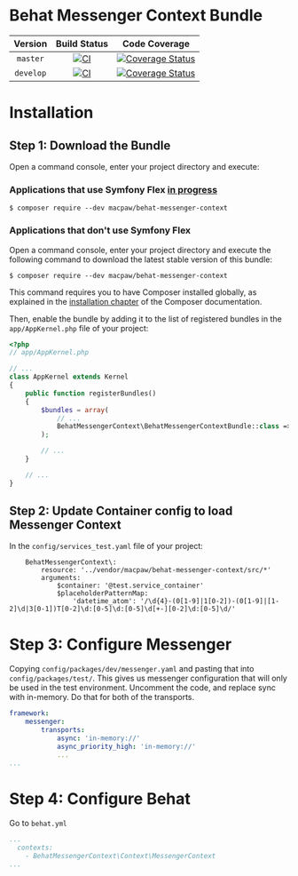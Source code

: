 Behat Messenger Context Bundle
=================================

| Version | Build Status | Code Coverage |
|:---------:|:-------------:|:-----:|
| `master`| [![CI][master Build Status Image]][master Build Status] | [![Coverage Status][master Code Coverage Image]][master Code Coverage] |
| `develop`| [![CI][develop Build Status Image]][develop Build Status] | [![Coverage Status][develop Code Coverage Image]][develop Code Coverage] |

Installation
============

Step 1: Download the Bundle
----------------------------------
Open a command console, enter your project directory and execute:

###  Applications that use Symfony Flex [in progress](https://github.com/MacPaw/BehatRedisContext/issues/2)

```console
$ composer require --dev macpaw/behat-messenger-context
```

### Applications that don't use Symfony Flex

Open a command console, enter your project directory and execute the
following command to download the latest stable version of this bundle:

```console
$ composer require --dev macpaw/behat-messenger-context
```

This command requires you to have Composer installed globally, as explained
in the [installation chapter](https://getcomposer.org/doc/00-intro.md)
of the Composer documentation.


Then, enable the bundle by adding it to the list of registered bundles
in the `app/AppKernel.php` file of your project:

```php
<?php
// app/AppKernel.php

// ...
class AppKernel extends Kernel
{
    public function registerBundles()
    {
        $bundles = array(
            // ...
            BehatMessengerContext\BehatMessengerContextBundle::class => ['test' => true],
        );

        // ...
    }

    // ...
}
```

Step 2: Update Container config to load Messenger Context
----------------------------------
In the `config/services_test.yaml` file of your project:

```
    BehatMessengerContext\:
        resource: '../vendor/macpaw/behat-messenger-context/src/*'
        arguments:
            $container: '@test.service_container'
            $placeholderPatternMap:
                'datetime_atom': '/\d{4}-(0[1-9]|1[0-2])-(0[1-9]|[1-2]\d|3[0-1])T[0-2]\d:[0-5]\d:[0-5]\d[+-][0-2]\d:[0-5]\d/'
```

Step 3: Configure Messenger 
=============
Copying `config/packages/dev/messenger.yaml` and pasting that into `config/packages/test/`. This gives us messenger configuration that will only be used in the test environment. Uncomment the code, and replace sync with in-memory. Do that for both of the transports.

```yaml
framework:
    messenger:
        transports:
            async: 'in-memory://'
            async_priority_high: 'in-memory://'
            ...
...
```


Step 4: Configure Behat
=============
Go to `behat.yml`

```yaml
...
  contexts:
    - BehatMessengerContext\Context\MessengerContext
...
```

[master Build Status]: https://github.com/macpaw/behat-messenger-context/actions?query=workflow%3ACI+branch%3Amaster
[master Build Status Image]: https://github.com/macpaw/behat-messenger-context/workflows/CI/badge.svg?branch=master
[develop Build Status]: https://github.com/macpaw/behat-messenger-context/actions?query=workflow%3ACI+branch%3Adevelop
[develop Build Status Image]: https://github.com/macpaw/behat-messenger-context/workflows/CI/badge.svg?branch=develop
[master Code Coverage]: https://codecov.io/gh/macpaw/behat-messenger-context/branch/master
[master Code Coverage Image]: https://img.shields.io/codecov/c/github/macpaw/behat-messenger-context/master?logo=codecov
[develop Code Coverage]: https://codecov.io/gh/macpaw/behat-messenger-context/branch/develop
[develop Code Coverage Image]: https://img.shields.io/codecov/c/github/macpaw/behat-messenger-context/develop?logo=codecov
